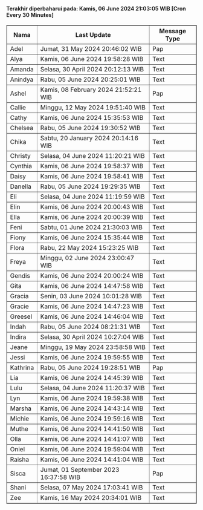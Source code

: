 #### Terakhir diperbaharui pada: Kamis, 06 June 2024 21:03:05 WIB [Cron Every 30 Minutes]

<table border='1'><tr><th>Nama</th><th>Last Update</th><th>Message Type</th></tr><tr><td>Adel</td><td>Jumat, 31 May 2024 20:46:02 WIB</td><td>Pap</td></tr><tr><td>Alya</td><td>Kamis, 06 June 2024 19:58:28 WIB</td><td>Text</td></tr><tr><td>Amanda</td><td>Selasa, 30 April 2024 20:12:13 WIB</td><td>Text</td></tr><tr><td>Anindya</td><td>Rabu, 05 June 2024 20:25:01 WIB</td><td>Text</td></tr><tr><td>Ashel</td><td>Kamis, 08 February 2024 21:52:21 WIB</td><td>Pap</td></tr><tr><td>Callie</td><td>Minggu, 12 May 2024 19:51:40 WIB</td><td>Text</td></tr><tr><td>Cathy</td><td>Kamis, 06 June 2024 15:35:53 WIB</td><td>Text</td></tr><tr><td>Chelsea</td><td>Rabu, 05 June 2024 19:30:52 WIB</td><td>Text</td></tr><tr><td>Chika</td><td>Sabtu, 20 January 2024 20:14:16 WIB</td><td>Text</td></tr><tr><td>Christy</td><td>Selasa, 04 June 2024 11:20:21 WIB</td><td>Text</td></tr><tr><td>Cynthia</td><td>Kamis, 06 June 2024 19:58:37 WIB</td><td>Text</td></tr><tr><td>Daisy</td><td>Kamis, 06 June 2024 19:58:41 WIB</td><td>Text</td></tr><tr><td>Danella</td><td>Rabu, 05 June 2024 19:29:35 WIB</td><td>Text</td></tr><tr><td>Eli</td><td>Selasa, 04 June 2024 11:19:59 WIB</td><td>Text</td></tr><tr><td>Elin</td><td>Kamis, 06 June 2024 20:00:43 WIB</td><td>Text</td></tr><tr><td>Ella</td><td>Kamis, 06 June 2024 20:00:39 WIB</td><td>Text</td></tr><tr><td>Feni</td><td>Sabtu, 01 June 2024 21:30:03 WIB</td><td>Text</td></tr><tr><td>Fiony</td><td>Kamis, 06 June 2024 15:35:44 WIB</td><td>Text</td></tr><tr><td>Flora</td><td>Rabu, 22 May 2024 15:23:25 WIB</td><td>Text</td></tr><tr><td>Freya</td><td>Minggu, 02 June 2024 23:00:47 WIB</td><td>Text</td></tr><tr><td>Gendis</td><td>Kamis, 06 June 2024 20:00:24 WIB</td><td>Text</td></tr><tr><td>Gita</td><td>Kamis, 06 June 2024 14:47:58 WIB</td><td>Text</td></tr><tr><td>Gracia</td><td>Senin, 03 June 2024 10:01:28 WIB</td><td>Text</td></tr><tr><td>Gracie</td><td>Kamis, 06 June 2024 14:47:23 WIB</td><td>Text</td></tr><tr><td>Greesel</td><td>Kamis, 06 June 2024 14:46:04 WIB</td><td>Text</td></tr><tr><td>Indah</td><td>Rabu, 05 June 2024 08:21:31 WIB</td><td>Text</td></tr><tr><td>Indira</td><td>Selasa, 30 April 2024 10:27:04 WIB</td><td>Text</td></tr><tr><td>Jeane</td><td>Minggu, 19 May 2024 23:58:58 WIB</td><td>Text</td></tr><tr><td>Jessi</td><td>Kamis, 06 June 2024 19:59:55 WIB</td><td>Text</td></tr><tr><td>Kathrina</td><td>Rabu, 05 June 2024 19:28:51 WIB</td><td>Pap</td></tr><tr><td>Lia</td><td>Kamis, 06 June 2024 14:45:39 WIB</td><td>Text</td></tr><tr><td>Lulu</td><td>Selasa, 04 June 2024 11:20:37 WIB</td><td>Text</td></tr><tr><td>Lyn</td><td>Kamis, 06 June 2024 19:59:38 WIB</td><td>Text</td></tr><tr><td>Marsha</td><td>Kamis, 06 June 2024 14:43:14 WIB</td><td>Text</td></tr><tr><td>Michie</td><td>Kamis, 06 June 2024 19:59:16 WIB</td><td>Text</td></tr><tr><td>Muthe</td><td>Kamis, 06 June 2024 14:41:50 WIB</td><td>Text</td></tr><tr><td>Olla</td><td>Kamis, 06 June 2024 14:41:07 WIB</td><td>Text</td></tr><tr><td>Oniel</td><td>Kamis, 06 June 2024 19:59:04 WIB</td><td>Text</td></tr><tr><td>Raisha</td><td>Kamis, 06 June 2024 14:41:04 WIB</td><td>Text</td></tr><tr><td>Sisca</td><td>Jumat, 01 September 2023 16:37:58 WIB</td><td>Pap</td></tr><tr><td>Shani</td><td>Selasa, 07 May 2024 17:03:41 WIB</td><td>Text</td></tr><tr><td>Zee</td><td>Kamis, 16 May 2024 20:34:01 WIB</td><td>Text</td></tr></table>